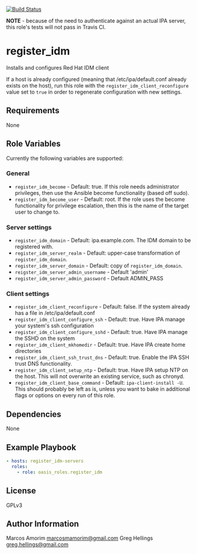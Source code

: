 [![Build Status](https://travis-ci.com/oasis-roles/register_idm.svg?branch=master)](https://travis-ci.com/oasis-roles/register_idm)

**NOTE** - because of the need to authenticate against an actual IPA server, this role's tests
will not pass in Travis CI.

register\_idm
===========

Installs and configures Red Hat IDM client

If a host is already configured (meaning that /etc/ipa/default.conf already exists on the host),
run this role with the `register_idm_client_reconfigure` value set to `true` in order to
regenerate configuration with new settings.

Requirements
------------

None

Role Variables
--------------

Currently the following variables are supported:

### General

* `register_idm_become` - Default: true. If this role needs administrator
  privileges, then use the Ansible become functionality (based off sudo).
* `register_idm_become_user` - Default: root. If the role uses the become
  functionality for privilege escalation, then this is the name of the target
  user to change to.

### Server settings

* `register_idm_domain` - Default: ipa.example.com. The IDM domain to be
  registered with.
* `register_idm_server_realm` - Default: upper-case transformation of
  `register_idm_domain`.
* `register_idm_server_domain` - Default: copy of `register_idm_domain`.
* `reigster_idm_server_admin_username` - Default 'admin'
* `register_idm_server_admin_password` - Default ADMIN\_PASS

### Client settings

* `register_idm_client_reconfigure` - Default: false. If the system already has a file in
  /etc/ipa/default.conf
* `register_idm_client_configure_ssh` - Default: true. Have IPA manage your system's
  ssh configuration
* `register_idm_client_configure_sshd` - Default: true. Have IPA manage the SSHD on the
  system
* `register_idm_client_mkhomedir` - Default: true. Have IPA create home directories
* `register_idm_client_ssh_trust_dns` - Default: true. Enable the IPA SSH trust DNS
  functionality.
* `register_idm_client_setup_ntp` - Default: true. Have IPA setup NTP on the host.
  This will not overwrite an existing service, such as chronyd.
* `register_idm_client_base_command` - Default: `ipa-client-install -U`. This should probably
  be left as is, unless you want to bake in additional flags or options on every
  run of this role.

Dependencies
------------

None

Example Playbook
----------------

```yaml
- hosts: register_idm-servers
  roles:
    - role: oasis_roles.register_idm
```

License
-------

GPLv3

Author Information
------------------

Marcos Amorim <marcosmamorim@gmail.com>
Greg Hellings <greg.hellings@gmail.com>

